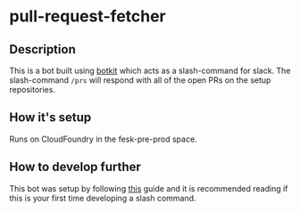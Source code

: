 # pull-request-fetcher

## Description

This is a bot built using [botkit](https://github.com/howdyai/botkit) which acts as a slash-command for slack. The slash-command `/prs` will respond with all of the open PRs on the setup repositories.

## How it's setup

Runs on CloudFoundry in the fesk-pre-prod space.

## How to develop further

This bot was setup by following [this](https://api.slack.com/tutorials/easy-peasy-slash-commands) guide and it is recommended reading if this is your first time developing a slash command.